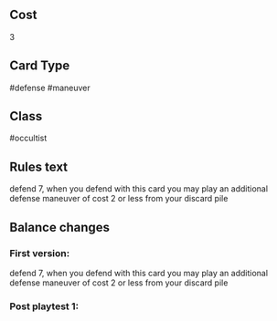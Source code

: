 ## Cost
3
## Card Type
#defense #maneuver 
## Class
#occultist 
## Rules text
defend 7, when you defend with this card you may play an additional defense maneuver of cost 2 or less from your discard pile
## Balance changes
### First version:
defend 7, when you defend with this card you may play an additional defense maneuver of cost 2 or less from your discard pile
### Post playtest 1:

